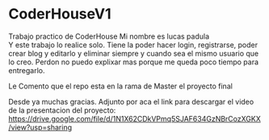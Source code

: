 # CoderHouseV1
Trabajo practico de CoderHouse
Mi nombre es lucas padula   
Y este trabajo lo realice solo. Tiene la poder hacer login, registrarse, poder crear blog y editarlo y eliminar siempre y cuando sea el mismo usuario que lo creo. 
Perdon no puedo explixar mas porque me queda poco tiempo para entregarlo.

Le Comento que el repo esta en la rama de Master el proyecto final

Desde ya muchas gracias. 
Adjunto por aca el link para descargar el video de la presentacion del proyecto: https://drive.google.com/file/d/1N1X62CDkVPmq5SJAF634GzNBrCozXGKX/view?usp=sharing
